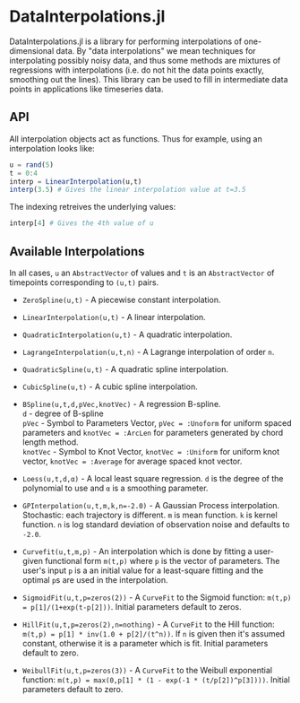 # DataInterpolations.jl

DataInterpolations.jl is a library for performing interpolations of one-dimensional data. By 
"data interpolations" we mean techniques for interpolating possibly noisy data, and thus
some methods are mixtures of regressions with interpolations (i.e. do not hit the data
points exactly, smoothing out the lines). This library can be used to fill in intermediate
data points in applications like timeseries data.

## API

All interpolation objects act as functions. Thus for example, using an interpolation looks like:

```julia
u = rand(5)
t = 0:4
interp = LinearInterpolation(u,t)
interp(3.5) # Gives the linear interpolation value at t=3.5
```

The indexing retreives the underlying values:

```julia
interp[4] # Gives the 4th value of u
```

## Available Interpolations

In all cases, `u` an `AbstractVector` of values and `t` is an `AbstractVector` of timepoints
corresponding to `(u,t)` pairs.

- `ZeroSpline(u,t)` - A piecewise constant interpolation.

- `LinearInterpolation(u,t)` - A linear interpolation.

- `QuadraticInterpolation(u,t)` - A quadratic interpolation.

- `LagrangeInterpolation(u,t,n)` - A Lagrange interpolation of order `n`.

- `QuadraticSpline(u,t)` - A quadratic spline interpolation.

- `CubicSpline(u,t)` - A cubic spline interpolation.

- `BSpline(u,t,d,pVec,knotVec)` - A regression B-spline.  
  `d` - degree of B-spline  
  `pVec` - Symbol to Parameters Vector, `pVec = :Unoform` for uniform spaced parameters and `knotVec = :ArcLen` for parameters generated by chord length method.  
  `knotVec` - Symbol to Knot Vector, `knotVec = :Uniform` for uniform knot vector, `knotVec = :Average` for average spaced knot vector.

- `Loess(u,t,d,α)` - A local least square regression. `d` is the degree of the polynomial to use and `α` is a smoothing parameter.

- `GPInterpolation(u,t,m,k,n=-2.0)` - A Gaussian Process interpolation. Stochastic: each trajectory is different. `m` is mean function. `k` is kernel function. `n` is log standard deviation of observation noise and defaults to `-2.0`.

- `Curvefit(u,t,m,p)` - An interpolation which is done by fitting a user-given functional form `m(t,p)` where `p` is the vector of parameters. The user's input `p` is a an initial value for a least-square fitting and the optimal `p`s are used in the interpolation.

- `SigmoidFit(u,t,p=zeros(2))` - A `CurveFit` to the Sigmoid function: `m(t,p) = p[1]/(1+exp(t-p[2]))`. Initial parameters default to zeros.

- `HillFit(u,t,p=zeros(2),n=nothing)` - A `CurveFit` to the Hill function: `m(t,p) = p[1] * inv(1.0 + p[2]/(t^n))`. If `n` is given then it's assumed constant, otherwise it is a parameter which is fit. Initial parameters default to zero.

- `WeibullFit(u,t,p=zeros(3))` - A `CurveFit` to the Weibull exponential function: `m(t,p) = max(0,p[1] * (1 - exp(-1 * (t/p[2])^p[3])))`. Initial parameters default to zero.
